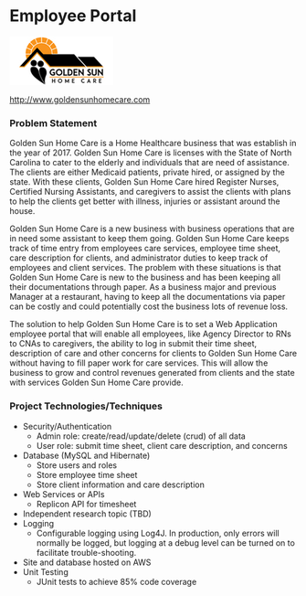 # Employee Portal

![](images/golden-sun-home-care-logo.png)

<http://www.goldensunhomecare.com>

### Problem Statement
Golden Sun Home Care is a Home Healthcare business that was establish in the year of 2017. Golden Sun Home Care is licenses with the State of North Carolina to cater to the elderly and individuals that are need of assistance. The clients are either Medicaid patients, private hired, or assigned by the state. With these clients, Golden Sun Home Care hired Register Nurses, Certified Nursing Assistants, and caregivers to assist the clients with plans to help the clients get better with illness, injuries or assistant around the house. 

Golden Sun Home Care is a new business with business operations that are in need some assistant to keep them going. Golden Sun Home Care keeps track of time entry from employees care services, employee time sheet, care description for clients, and administrator duties to keep track of employees and client services. The problem with these situations is that Golden Sun Home Care is new to the business and has been keeping all their documentations through paper. As a business major and previous Manager at a restaurant, having to keep all the documentations via paper can be costly and could potentially cost the business lots of revenue loss.

The solution to help Golden Sun Home Care is to set a Web Application employee portal that will enable all employees, like Agency Director to RNs to CNAs to caregivers, the ability to log in submit their time sheet, description of care and other concerns for clients to Golden Sun Home Care without having to fill paper work for care services. This will allow the business to grow and control revenues generated from clients and the state with services Golden Sun Home Care provide.

### Project Technologies/Techniques 

* Security/Authentication
  * Admin role: create/read/update/delete (crud) of all data
  * User role: submit time sheet, client care description, and concerns
* Database (MySQL and Hibernate)
  * Store users and roles
  * Store employee time sheet
  * Store client information and care description
* Web Services or APIs
  * Replicon API for timesheet
* Independent research topic (TBD)
* Logging
  * Configurable logging using Log4J. In production, only errors will normally be logged, but logging at a debug level can be turned on to facilitate trouble-shooting. 
* Site and database hosted on AWS
* Unit Testing
  * JUnit tests to achieve 85% code coverage 